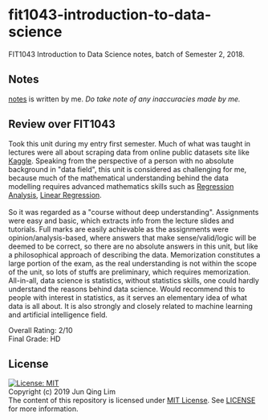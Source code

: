 # fit1043-introduction-to-data-science
FIT1043 Introduction to Data Science notes, batch of Semester 2, 2018. 

## Notes
[notes](notes) is written by me. *Do take note of any inaccuracies made by me.*

## Review over FIT1043
Took this unit during my entry first semester. Much of what was taught in lectures were all about scraping data from online public datasets site like [Kaggle](https://www.kaggle.com/datasets). Speaking from the perspective of a person with no absolute background in "data field", this unit is considered as challenging for me, because much of the mathematical understanding behind the data modelling requires advanced mathematics skills such as [Regression Analysis](https://en.wikipedia.org/wiki/Regression_analysis), [Linear Regression](https://en.wikipedia.org/wiki/Linear_regression). <br><br>So it was regarded as a "course without deep understanding". Assignments were easy and basic, which extracts info from the lecture slides and tutorials. Full marks are easily achievable as the assignments were opinion/analysis-based, where answers that make sense/valid/logic will be deemed to be correct, so there are no absolute answers in this unit, but like a philosophical approach of describing the data. Memorization constitutes a large portion of the exam, as the real understanding is not within the scope of the unit, so lots of stuffs are preliminary, which requires memorization. All-in-all, data science is statistics, without statistics skills, one could hardly understand the reasons behind data science. Would recommend this to people with interest in statistics, as it serves an elementary idea of what data is all about. It is also strongly and closely related to machine learning and artificial intelligence field.

Overall Rating: 2/10<br>Final Grade: HD

## License
[![License: MIT](https://img.shields.io/badge/License-MIT-yellow.svg)](https://opensource.org/licenses/MIT)
<br>Copyright (c) 2019 Jun Qing Lim<br>The content of this repository is licensed under [MIT License](https://opensource.org/licenses/MIT). See [LICENSE](LICENSE) for more information.
